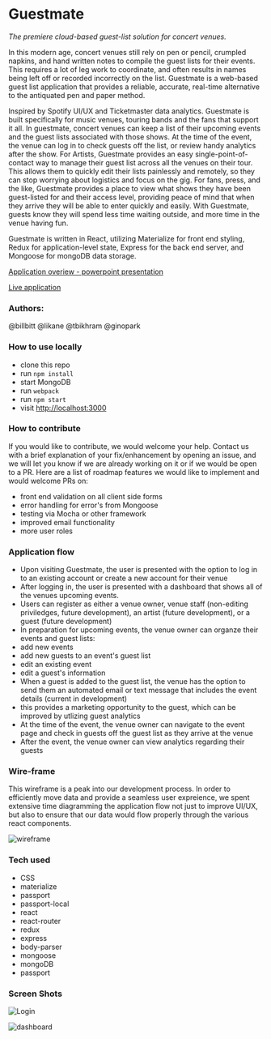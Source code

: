 # Guestmate
*The premiere cloud-based guest-list solution for concert venues.*

In this modern age, concert venues still rely on pen or pencil, crumpled napkins, and hand written notes to compile the guest lists for their events.  This requires a lot of leg work to coordinate, and often results in names being left off or recorded incorrectly on the list.  Guestmate is a web-based guest list application that provides a reliable, accurate, real-time alternative to the antiquated pen and paper method. 

Inspired by Spotify UI/UX and Ticketmaster data analytics. Guestmate is built specifically for music venues, touring bands and the fans that support it all.  In guestmate, concert venues can keep a list of their upcoming events and the guest lists associated with those shows.  At the time of the event, the venue can log in to check guests off the list, or review handy analytics after the show.  For Artists, Guestmate provides an easy single-point-of-contact way to manage their guest list across all the venues on their tour.  This allows them to quickly edit their lists painlessly and remotely, so they can stop worrying about logistics and focus on the gig.  For fans, press, and the like, Guestmate provides a place to view what shows they have been guest-listed for and their access level, providing peace of mind that when they arrive they will be able to enter quickly and easily.  With Guestmate, guests know they will spend less time waiting outside, and more time in the venue having fun.

Guestmate is written in React, utilizing Materialize for front end styling, Redux for application-level state, Express for the back end server, and Mongoose for mongoDB data storage.

[Application overiew - powerpoint presentation](https://docs.google.com/presentation/d/16AuuNiVx-6C_qLy8eopBgdTxHk44lBssERGpnRnCYJc/edit?usp=sharing)

[Live application](http://www.guestmate.io)

### Authors: 
@billbitt
@likane
@tbikhram
@ginopark

### How to use locally 
* clone this repo
* run `npm install`
* start MongoDB
* run `webpack`
* run `npm start`
* visit [http://localhost:3000]("http://localhost:3000")

### How to contribute
If you would like to contribute, we would welcome your help.  Contact us with a brief explanation of your fix/enhancement by opening an issue, and we will let you know if we are already working on it or if we would be open to a PR.  Here are a list of roadmap features we would like to implement and would welcome PRs on:
* front end validation on all client side forms
* error handling for error's from Mongoose
* testing via Mocha or other framework
* improved email functionality
* more user roles

### Application flow

+ Upon visiting Guestmate, the user is presented with the option to log in to an existing account or create a new account for their venue
+ After logging in, the user is presented with a dashboard that shows all of the venues upcoming events.
 + Users can register as either a venue owner, venue staff (non-editing priviledges, future development), an artist (future development), or a guest (future development)
+ In preparation for upcoming events, the venue owner can organze their events and guest lists:
 + add new events
 + add new guests to an event's guest list
 + edit an existing event 
 + edit a guest's information
+ When a guest is added to the guest list, the venue has the option to send them an automated email or text message that includes the event details (current in development)
 + this provides a marketing opportunity to the guest, which can be improved by utlizing guest analytics
+ At the time of the event, the venue owner can navigate to the event page and check in guests off the guest list as they arrive at the venue
+ After the event, the venue owner can view analytics regarding their guests

### Wire-frame
This wireframe is a peak into our development process.  In order to efficiently move data and provide a seamless user expreience, we spent extensive time diagramming the application flow not just to improve UI/UX, but also to ensure that our data would flow properly through the various react components.

![wireframe](http://i.imgur.com/8y71XDD.png)

### Tech used
+ CSS
+ materialize
+ passport
+ passport-local
+ react
+ react-router
+ redux
+ express
+ body-parser
+ mongoose
+ mongoDB
+ passport

### Screen Shots
![Login](http://i.imgur.com/qIqqwMN.png)

![dashboard](http://i.imgur.com/zPxG0rH.png)
